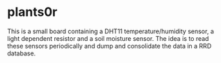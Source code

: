 plants0r
========

This is a small board containing a DHT11 temperature/humidity sensor, a light
dependent resistor and a soil moisture sensor. The idea is to read these sensors
periodically and dump and consolidate the data in a RRD database.
